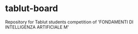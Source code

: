# tablut-board
Repository for Tablut students competition of 'FONDAMENTI DI INTELLIGENZA ARTIFICIALE M'
